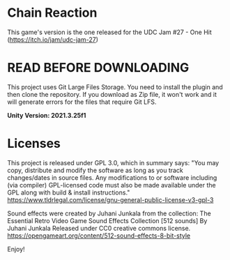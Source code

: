 # Chain Reaction
This game's version is the one released for the UDC Jam #27 - One Hit (https://itch.io/jam/udc-jam-27)

# READ BEFORE DOWNLOADING
This project uses Git Large Files Storage. You need to install the plugin and then clone the repository. If you download as Zip file, it won't work and it will generate errors for the files that require Git LFS.

**Unity Version: 2021.3.25f1**

# Licenses
This project is released under GPL 3.0, which in summary says:
"You may copy, distribute and modify the software as long as you track changes/dates in source files. Any modifications to or software including (via compiler) GPL-licensed code must also be made available under the GPL along with build & install instructions."
https://www.tldrlegal.com/license/gnu-general-public-license-v3-gpl-3

Sound effects were created by Juhani Junkala from the collection:
The Essential Retro Video Game Sound Effects Collection [512 sounds] By Juhani Junkala
Released under CC0 creative commons license.
https://opengameart.org/content/512-sound-effects-8-bit-style

Enjoy!
